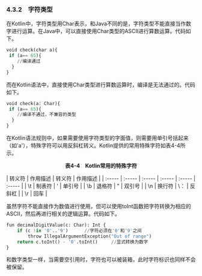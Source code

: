 ### 4.3.2　字符类型

在Kotlin中，字符类型用Char表示，和Java不同的是，字符类型不能直接当作数字进行运算。在Java中，可以直接使用Char类型的ASCII进行算数运算。代码如下。

```python
void check(char a){
 if (a== 65){
    //编译通过
  }
}
```

而在Kotlin语法中，直接使用Char类型进行算数运算时，编译是无法通过的。代码如下。

```python
void check(a: Char){
 if (a== 65){
    //编译不通过，不兼容的类型
  }
}
```

在Kotlin语法规则中，如果需要使用字符类型的字面值，则需要用单引号括起来（如'a'），特殊字符可以用反斜杠转义。Kotlin提供的常用特殊字符如表4-4所示。

<center class="my_markdown"><b class="my_markdown">表4-4　Kotlin常用的特殊字符</b></center>

| 转义符 | 作用描述 | 转义符 | 作用描述 |
| :-----  | :-----  | :-----  | :-----  | :-----  | :-----  |
| \t | 制表符 | \' | 单引号 |
| \b | 退格符 | \" | 双引号 |
| \n | 换行符 | \： | 反斜杠 |
| \r | 回车 |

虽然字符不能直接作为数值进行使用，但可以使用toInt函数把字符转换为相应的ASCII，然后再进行相关的逻辑运算。代码如下。

```python
fun decimalDigitValue(c: Char): Int {
    if (c !in '0'..'9')      //字符必须在'0'和'9'之间
        throw IllegalArgumentException("Out of range")
    return c.toInt() - '0'.toInt()     //显式转换为数字
}
```

和数字类型一样，当需要空引用时，字符也可以被装箱，此时字符标识也同样不会被保留。


